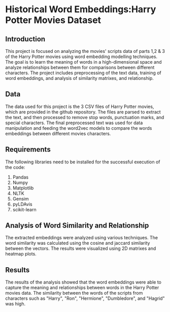 # Historical Word Embeddings:Harry Potter Movies Dataset
## Introduction
This project is focused on analyzing the movies' scripts data of parts 1,2 & 3 of the Harry Potter movies using word embedding modelling techniques. The goal is to learn the meaning of words in a high-dimensional space and analyze relationships between them for comparisons between different characters. The project includes preprocessing of the text data, training of word embeddings, and analysis of similarity matrixes, and relationship.

## Data
The data used for this project is the 3 CSV files of Harry Potter movies, which are provided in the github repository. The files are parsed to extract the text, and then processed to remove stop words, punctuation marks, and special characters. The final preprocessed text was used for data manipulation and feeding the word2vec models to compare the words embeddings between different movies characters.

## Requirements
The following libraries need to be installed for the successful execution of the code:

1. Pandas
2. Numpy
3. Matplotlib
4. NLTK
5. Gensim
6. pyLDAvis
7. scikit-learn

## Analysis of Word Similarity and Relationship
The extracted embeddings were analyzed using various techniques. The word similarity was calculated using the cosine and jaccard similarity between the vectors. The results were visualized using 2D matrixes and heatmap plots.

## Results
The results of the analysis showed that the word embeddings were able to capture the meaning and relationships between words in the Harry Potter movies data. The similarity between the words of the scripts from characters such as "Harry", "Ron", "Hermione", "Dumbledore", and "Hagrid" was high.
